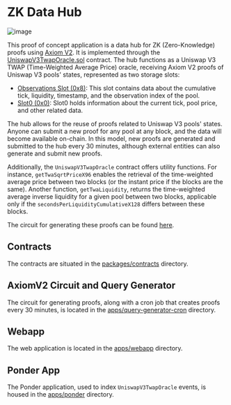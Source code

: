 # ZK Data Hub

![image](https://github.com/district-labs/zk-data-hub/assets/18421017/07c2784f-3340-450e-aed8-7c4a223f3e92)

This proof of concept application is a data hub for ZK (Zero-Knowledge) proofs using [Axiom V2](https://www.axiom.xyz/). It is implemented through the [UniswapV3TwapOracle.sol](packages/contracts/src/axiom-v2/UniswapV3TwapOracle.sol) contract. The hub functions as a Uniswap V3 TWAP (Time-Weighted Average Price) oracle, receiving Axiom V2 proofs of Uniswap V3 pools' states, represented as two storage slots:
- [Observations Slot (0x8)](https://docs.uniswap.org/contracts/v3/reference/core/libraries/Oracle): This slot contains data about the cumulative tick, liquidity, timestamp, and the observation index of the pool.
- [Slot0 (0x0)](https://docs.uniswap.org/contracts/v3/reference/core/interfaces/pool/IUniswapV3PoolState#slot0): Slot0 holds information about the current tick, pool price, and other related data.

The hub allows for the reuse of proofs related to Uniswap V3 pools' states. Anyone can submit a new proof for any pool at any block, and the data will become available on-chain. In this model, new proofs are generated and submitted to the hub every 30 minutes, although external entities can also generate and submit new proofs.

Additionally, the `UniswapV3TwapOracle` contract offers utility functions. For instance, `getTwaSqrtPriceX96` enables the retrieval of the time-weighted average price between two blocks (or the instant price if the blocks are the same). Another function, `getTwaLiquidity`, returns the time-weighted average inverse liquidity for a given pool between two blocks, applicable only if the `secondsPerLiquidityCumulativeX128` differs between these blocks.

The circuit for generating these proofs can be found [here](apps/query-generator-cron/src/lib/axiom-v2/circuit/index.ts).

## Contracts

The contracts are situated in the [packages/contracts](packages/contracts) directory.

## AxiomV2 Circuit and Query Generator

The circuit for generating proofs, along with a cron job that creates proofs every 30 minutes, is located in the [apps/query-generator-cron](apps/query-generator-cron/src/lib/axiom-v2/circuit/index.ts) directory.

## Webapp

The web application is located in the [apps/webapp](apps/webapp) directory.

## Ponder App

The Ponder application, used to index `UniswapV3TwapOracle` events, is housed in the [apps/ponder](apps/ponder) directory.
